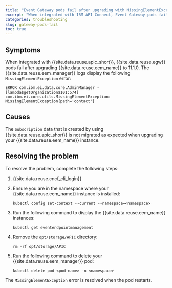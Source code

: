 ```yaml
---
title: "Event Gateway pods fail after upgrading with MissingElementException error"
excerpt: "When integrated with IBM API Connect, Event Gateway pods fail after upgrading Event Endpoint Management to 11.1.0."
categories: troubleshooting
slug: gateway-pods-fail
toc: true
---
```


## Symptoms

When integrated with {{site.data.reuse.apic_short}}, {{site.data.reuse.egw}} pods fail after upgrading {{site.data.reuse.eem_name}} to 11.1.0. The {{site.data.reuse.eem_manager}} logs display the following `MissingElementException` error:

```shell
ERROR com.ibm.ei.data.core.AdminManager - [lambda$getOrganization$101:574]
com.ibm.ei.core.utils.MissingElementException: MissingElementException{path='contact'}
```

## Causes

The `Subscription` data that is created by using {{site.data.reuse.apic_short}} is not migrated as expected when upgrading your {{site.data.reuse.eem_name}} instance.

## Resolving the problem

To resolve the problem, complete the following steps:

1. {{site.data.reuse.cncf_cli_login}}
2. Ensure you are in the namespace where your {{site.data.reuse.eem_name}} instance is installed:

   ```shell
   kubectl config set-context --current --namespace=<namespace>
   ```

3. Run the following command to display the {{site.data.reuse.eem_name}} instances:

   ```shell
   kubectl get eventendpointmanagement
   ```

4. Remove the `opt/storage/APIC` directory:

   ```shell
   rm -rf opt/storage/APIC
   ```

5. Run the following command to delete your {{site.data.reuse.eem_manager}} pod:

   ```shell
   kubectl delete pod <pod-name> -n <namespace>
   ```

The `MissingElementException` error is resolved when the pod restarts.